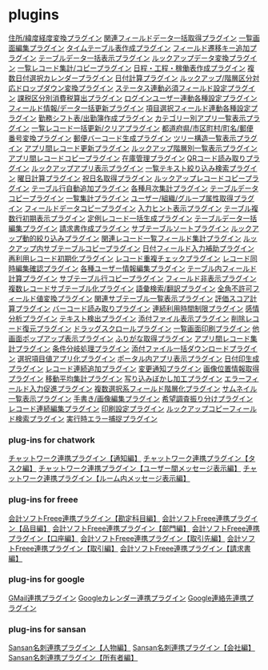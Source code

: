 # plugins
<a href="https://github.com/TIS2010/plugins/raw/main/geocoding.zip">住所/緯度経度変換プラグイン</a>
<a href="https://github.com/TIS2010/plugins/raw/main/relations.zip">関連フィールドデータ一括取得プラグイン</a>
<a href="https://github.com/TIS2010/plugins/raw/main/grideditor.zip">一覧画面編集プラグイン</a>
<a href="https://github.com/TIS2010/plugins/raw/main/timetable.zip">タイムテーブル表作成プラグイン</a>
<a href="https://github.com/TIS2010/plugins/raw/main/keytransition.zip">フィールド遷移キー追加プラグイン</a>
<a href="https://github.com/TIS2010/plugins/raw/main/listviewer.zip">テーブルデータ一括表示プラグイン</a>
<a href="https://github.com/TIS2010/plugins/raw/main/lookupexchange.zip">ルックアップデータ変換プラグイン</a>
<a href="https://github.com/TIS2010/plugins/raw/main/listcopy.zip">一覧レコード集計/コピープラグイン</a>
<a href="https://github.com/TIS2010/plugins/raw/main/ganttchart.zip">日程・工程・稼働表作成プラグイン</a>
<a href="https://github.com/TIS2010/plugins/raw/main/multicalendar.zip">複数日付選択カレンダープラグイン</a>
<a href="https://github.com/TIS2010/plugins/raw/main/datecalc.zip">日付計算プラグイン</a>
<a href="https://github.com/TIS2010/plugins/raw/main/lookupfilter.zip">ルックアップ/階層区分対応ドロップダウン変換プラグイン</a>
<a href="https://github.com/TIS2010/plugins/raw/main/processlinked.zip">ステータス連動必須フィールド設定プラグイン</a>
<a href="https://github.com/TIS2010/plugins/raw/main/taxcalc.zip">課税区分別消費税算出プラグイン</a>
<a href="https://github.com/TIS2010/plugins/raw/main/userlinked.zip">ログインユーザー連動各種設定プラグイン</a>
<a href="https://github.com/TIS2010/plugins/raw/main/bulksettings.zip">フィールド情報/データ一括更新プラグイン</a>
<a href="https://github.com/TIS2010/plugins/raw/main/itemlinked.zip">項目選択フィールド連動各種設定プラグイン</a>
<a href="https://github.com/TIS2010/plugins/raw/main/workshift.zip">勤務シフト表/出勤簿作成プラグイン</a>
<a href="https://github.com/TIS2010/plugins/raw/main/applist.zip">カテゴリー別アプリ一覧表示プラグイン</a>
<a href="https://github.com/TIS2010/plugins/raw/main/bulkupdate.zip">一覧レコード一括更新/クリアプラグイン</a>
<a href="https://github.com/TIS2010/plugins/raw/main/addressfilter.zip">都道府県/市区町村/町名/郵便番号変換プラグイン</a>
<a href="https://github.com/TIS2010/plugins/raw/main/postalbarcode.zip">郵便バーコード生成プラグイン</a>
<a href="https://github.com/TIS2010/plugins/raw/main/treeviewer.zip">ツリー構造一覧表示プラグイン</a>
<a href="https://github.com/TIS2010/plugins/raw/main/referenceupdate.zip">アプリ間レコード更新プラグイン</a>
<a href="https://github.com/TIS2010/plugins/raw/main/lookupviewer.zip">ルックアップ階層別一覧表示プラグイン</a>
<a href="https://github.com/TIS2010/plugins/raw/main/recordtransfer.zip">アプリ間レコードコピープラグイン</a>
<a href="https://github.com/TIS2010/plugins/raw/main/itemstock.zip">在庫管理プラグイン</a>
<a href="https://github.com/TIS2010/plugins/raw/main/qrreader.zip">QRコード読み取りプラグイン</a>
<a href="https://github.com/TIS2010/plugins/raw/main/lookupreferer.zip">ルックアップアプリ表示プラグイン</a>
<a href="https://github.com/TIS2010/plugins/raw/main/textsearch.zip">一覧テキスト絞り込み検索プラグイン</a>
<a href="https://github.com/TIS2010/plugins/raw/main/weekcalc.zip">曜日計算プラグイン</a>
<a href="https://github.com/TIS2010/plugins/raw/main/holidaycalc.zip">祝日名取得プラグイン</a>
<a href="https://github.com/TIS2010/plugins/raw/main/lookupcopy.zip">ルックアップレコードコピープラグイン</a>
<a href="https://github.com/TIS2010/plugins/raw/main/autoaddition.zip">テーブル行自動追加プラグイン</a>
<a href="https://github.com/TIS2010/plugins/raw/main/monthlysummary.zip">各種月次集計プラグイン</a>
<a href="https://github.com/TIS2010/plugins/raw/main/tabletransfer.zip">テーブルデータコピープラグイン</a>
<a href="https://github.com/TIS2010/plugins/raw/main/listsummary.zip">一覧集計プラグイン</a>
<a href="https://github.com/TIS2010/plugins/raw/main/userproperies.zip">ユーザー/組織/グループ属性取得プラグイン</a>
<a href="https://github.com/TIS2010/plugins/raw/main/fieldcopy.zip">フィールドデータコピープラグイン</a>
<a href="https://github.com/TIS2010/plugins/raw/main/placeholder.zip">入力ヒント表示プラグイン</a>
<a href="https://github.com/TIS2010/plugins/raw/main/bulidtable.zip">テーブル複数行初期表示プラグイン</a>
<a href="https://github.com/TIS2010/plugins/raw/main/regularrecords.zip">定例レコード一括生成プラグイン</a>
<a href="https://github.com/TIS2010/plugins/raw/main/tableeditor.zip">テーブルデータ一括編集プラグイン</a>
<a href="https://github.com/TIS2010/plugins/raw/main/invoice.zip">請求書作成プラグイン</a>
<a href="https://github.com/TIS2010/plugins/raw/main/tablesort.zip">サブテーブルソートプラグイン</a>
<a href="https://github.com/TIS2010/plugins/raw/main/lookupbridge.zip">ルックアップ動的絞り込みプラグイン</a>
<a href="https://github.com/TIS2010/plugins/raw/main/referencesummary.zip">関連レコード一覧フィールド集計プラグイン</a>
<a href="https://github.com/TIS2010/plugins/raw/main/lookuptable.zip">ルックアップ内サブテーブルコピープラグイン</a>
<a href="https://github.com/TIS2010/plugins/raw/main/datefill.zip">日付フィールド入力補助プラグイン</a>
<a href="https://github.com/TIS2010/plugins/raw/main/reuseinitialize.zip">再利用レコード初期化プラグイン</a>
<a href="https://github.com/TIS2010/plugins/raw/main/doublecheck.zip">レコード重複チェックプラグイン</a>
<a href="https://github.com/TIS2010/plugins/raw/main/editingcheck.zip">レコード同時編集確認プラグイン</a>
<a href="https://github.com/TIS2010/plugins/raw/main/userexchange.zip">各種ユーザー情報編集プラグイン</a>
<a href="https://github.com/TIS2010/plugins/raw/main/tablecalc.zip">テーブル内フィールド計算プラグイン</a>
<a href="https://github.com/TIS2010/plugins/raw/main/rowcopy.zip">サブテーブル行コピープラグイン</a>
<a href="https://github.com/TIS2010/plugins/raw/main/fieldhidden.zip">フィールド非表示プラグイン</a>
<a href="https://github.com/TIS2010/plugins/raw/main/recordnesting.zip">複数レコードサブテーブル化プラグイン</a>
<a href="https://github.com/TIS2010/plugins/raw/main/vocabularysearch.zip">語彙検索/翻訳プラグイン</a>
<a href="https://github.com/TIS2010/plugins/raw/main/byteconversion.zip">全角不許可フィールド値変換プラグイン</a>
<a href="https://github.com/TIS2010/plugins/raw/main/referencedtable.zip">関連サブテーブル一覧表示プラグイン</a>
<a href="https://github.com/TIS2010/plugins/raw/main/scorecalc.zip">評価スコア計算プラグイン</a>
<a href="https://github.com/TIS2010/plugins/raw/main/barcodereader.zip">バーコード読み取りプラグイン</a>
<a href="https://github.com/TIS2010/plugins/raw/main/timelimit.zip">連続利用時間制限プラグイン</a>
<a href="https://github.com/TIS2010/plugins/raw/main/sentimentanalysis.zip">感情分析プラグイン</a>
<a href="https://github.com/TIS2010/plugins/raw/main/textdetection.zip">テキスト検出プラグイン</a>
<a href="https://github.com/TIS2010/plugins/raw/main/openattachment.zip">添付ファイル表示プラグイン</a>
<a href="https://github.com/TIS2010/plugins/raw/main/avoiddeletion.zip">削除レコード復元プラグイン</a>
<a href="https://github.com/TIS2010/plugins/raw/main/dragscroll.zip">ドラッグスクロールプラグイン</a>
<a href="https://github.com/TIS2010/plugins/raw/main/listprint.zip">一覧画面印刷プラグイン</a>
<a href="https://github.com/TIS2010/plugins/raw/main/inlineviewer.zip">他画面ポップアップ表示プラグイン</a>
<a href="https://github.com/TIS2010/plugins/raw/main/phonetic.zip">ふりがな取得プラグイン</a>
<a href="https://github.com/TIS2010/plugins/raw/main/referencecalc.zip">アプリ間レコード集計プラグイン</a>
<a href="https://github.com/TIS2010/plugins/raw/main/branchprocess.zip">条件分岐処理プラグイン</a>
<a href="https://github.com/TIS2010/plugins/raw/main/filecompress.zip">添付ファイル一括ダウンロードプラグイン</a>
<a href="https://github.com/TIS2010/plugins/raw/main/itemexchange.zip">選択項目値アプリ化プラグイン</a>
<a href="https://github.com/TIS2010/plugins/raw/main/portalviewer.zip">ポータル内アプリ表示プラグイン</a>
<a href="https://github.com/TIS2010/plugins/raw/main/datestamp.zip">日付印生成プラグイン</a>
<a href="https://github.com/TIS2010/plugins/raw/main/recreate.zip">レコード連続追加プラグイン</a>
<a href="https://github.com/TIS2010/plugins/raw/main/notification.zip">変更通知プラグイン</a>
<a href="https://github.com/TIS2010/plugins/raw/main/exif.zip">画像位置情報取得プラグイン</a>
<a href="https://github.com/TIS2010/plugins/raw/main/movingaverage.zip">移動平均集計プラグイン</a>
<a href="https://github.com/TIS2010/plugins/raw/main/faceblur.zip">写り込みぼかし加工プラグイン</a>
<a href="https://github.com/TIS2010/plugins/raw/main/errorfocus.zip">エラーフィールド入力促進プラグイン</a>
<a href="https://github.com/TIS2010/plugins/raw/main/itemnesting.zip">複数選択系フィールド階層化プラグイン</a>
<a href="https://github.com/TIS2010/plugins/raw/main/thumbnailviewer.zip">サムネイル一覧表示プラグイン</a>
<a href="https://github.com/TIS2010/plugins/raw/main/drawing.zip">手書き/画像編集プラグイン</a>
<a href="https://github.com/TIS2010/plugins/raw/main/allocation.zip">希望調査振り分けプラグイン</a>
<a href="https://github.com/TIS2010/plugins/raw/main/reedit.zip">レコード連続編集プラグイン</a>
<a href="https://github.com/TIS2010/plugins/raw/main/printsettings.zip">印刷設定プラグイン</a>
<a href="https://github.com/TIS2010/plugins/raw/main/lookupothers.zip">ルックアップコピーフィールド検索プラグイン</a>
<a href="https://github.com/TIS2010/plugins/raw/main/runtimeerror.zip">実行時エラー捕捉プラグイン</a>

<h3>plug-ins for chatwork</h3>
<a href="https://github.com/TIS2010/plugins/raw/main/chatworkpush.zip">チャットワーク連携プラグイン【通知編】</a>
<a href="https://github.com/TIS2010/plugins/raw/main/chatworktask.zip">チャットワーク連携プラグイン【タスク編】</a>
<a href="https://github.com/TIS2010/plugins/raw/main/chatworkuser.zip">チャットワーク連携プラグイン【ユーザー間メッセージ表示編】</a>
<a href="https://github.com/TIS2010/plugins/raw/main/chatworkroom.zip">チャットワーク連携プラグイン【ルーム内メッセージ表示編】</a>

<h3>plug-ins for freee</h3>
<a href="https://github.com/TIS2010/plugins/raw/main/freeeaccounts.zip">会計ソフトFreee連携プラグイン【勘定科目編】</a>
<a href="https://github.com/TIS2010/plugins/raw/main/freeeitems.zip">会計ソフトFreee連携プラグイン【品目編】</a>
<a href="https://github.com/TIS2010/plugins/raw/main/freeesections.zip">会計ソフトFreee連携プラグイン【部門編】</a>
<a href="https://github.com/TIS2010/plugins/raw/main/freeewalletables.zip">会計ソフトFreee連携プラグイン【口座編】</a>
<a href="https://github.com/TIS2010/plugins/raw/main/freeepartners.zip">会計ソフトFreee連携プラグイン【取引先編】</a>
<a href="https://github.com/TIS2010/plugins/raw/main/freeedeals.zip">会計ソフトFreee連携プラグイン【取引編】</a>
<a href="https://github.com/TIS2010/plugins/raw/main/freeeinvoices.zip">会計ソフトFreee連携プラグイン【請求書編】</a>

<h3>plug-ins for google</h3>
<a href="https://github.com/TIS2010/plugins/raw/main/gmail.zip">GMail連携プラグイン</a>
<a href="https://github.com/TIS2010/plugins/raw/main/googlecalendar.zip">Googleカレンダー連携プラグイン</a>
<a href="https://github.com/TIS2010/plugins/raw/main/googlepeople.zip">Google連絡先連携プラグイン</a>

<h3>plug-ins for sansan</h3>
<a href="https://github.com/TIS2010/plugins/raw/main/sansanperson.zip">Sansan名刺連携プラグイン【人物編】</a>
<a href="https://github.com/TIS2010/plugins/raw/main/sansancompany.zip">Sansan名刺連携プラグイン【会社編】</a>
<a href="https://github.com/TIS2010/plugins/raw/main/sansanowner.zip">Sansan名刺連携プラグイン【所有者編】</a>
